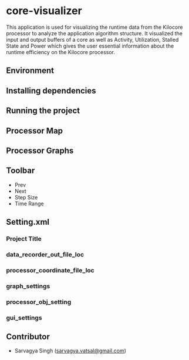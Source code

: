 # core-visualizer
This application is used for visualizing the runtime data from the Kilocore processor to analyze the application algorithm structure. It visualized the input and output buffers of a core as well as Activity, Utilization, Stalled State and Power which gives the user essential information about the runtime efficiency on the Kilocore processor.

## Environment 

## Installing dependencies 

## Running the project 

## Processor Map

## Processor Graphs 

## Toolbar

* Prev 
* Next 
* Step Size 
* Time Range 

## Setting.xml 

### Project Title 
### data_recorder_out_file_loc
### processor_coordinate_file_loc
### graph_settings
### processor_obj_setting 
### gui_settings 


## Contributor 
* Sarvagya Singh (sarvagya.vatsal@gmail.com)